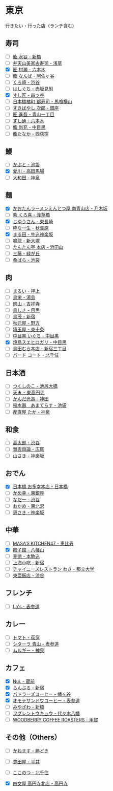 # 東京

行きたい・行った店（ランチ含む）

## 寿司

- [ ] [鮨 水谷 - 新橋](http://tabelog.com/tokyo/A1301/A130103/13016524/)
- [ ] [弁天山美家古寿司 - 浅草](http://tabelog.com/tokyo/A1311/A131102/13003694/)
- [x] [匠 村瀬 - 六本木](http://tabelog.com/tokyo/A1307/A130701/13174475/)
- [ ] [鮨 なんば - 阿佐ヶ谷](http://tabelog.com/tokyo/A1319/A131905/13127515/")
- [ ] [くろ崎 - 渋谷](http://tabelog.com/tokyo/A1303/A130301/13178821/)
- [ ] [はしぐち - 赤坂見附](http://tabelog.com/tokyo/A1308/A130801/13134517/)
- [x] [すし匠 - 四ツ谷](http://tabelog.com/tokyo/A1309/A130902/13000852/)
- [ ] [日本橋橘町 都寿司 - 馬喰横山](http://tabelog.com/tokyo/A1302/A130204/13018162/)
- [ ] [すきばやし 次郎 - 銀座](http://tabelog.com/tokyo/A1301/A130101/13002260/)
- [ ] [匠 進吾 - 青山一丁目](http://tabelog.com/tokyo/A1306/A130603/13155925/)
- [ ] [すし通 - 六本木](http://tabelog.com/tokyo/A1307/A130701/13061640/)
- [ ] [鮨 尚充 - 中目黒](http://tabelog.com/tokyo/A1317/A131701/13128483/)
- [ ] [鮨たなか - 西荻窪](http://tabelog.com/tokyo/A1319/A131907/13000723/)

## 鰻

- [ ] [かぶと - 池袋](http://tabelog.com/tokyo/A1305/A130501/13016660/)
- [x] [愛川 - 高田馬場](http://tabelog.com/tokyo/A1305/A130503/13029734/)
- [ ] [大和田 - 神泉](http://tabelog.com/tokyo/A1303/A130301/13007246/)

## 麺

- [x] [かおたんラーメンえんとつ屋 南青山店 - 乃木坂](http://tabelog.com/tokyo/A1307/A130701/13001896/)
- [ ] [紫 くろ喜 - 浅草橋](http://tabelog.com/tokyo/A1310/A131001/13148112/)
- [x] [じゆうさん - 東長崎](http://tabelog.com/tokyo/A1321/A132101/13025978/)
- [ ] [粋な一生 - 秋葉原](http://tabelog.com/tokyo/A1310/A131001/13021102/)
- [x] [まる田 - 牛込神楽坂](http://tabelog.com/tokyo/A1309/A130905/13160403/)
- [ ] [鳴龍 - 新大塚](http://tabelog.com/tokyo/A1323/A132302/13141302/)
- [ ] [たんたん亭 本店 - 浜田山](http://tabelog.com/tokyo/A1318/A131805/13000705/)
- [ ] [三藤 - 緑が丘](http://tabelog.com/tokyo/A1317/A131711/13168430/)
- [ ] [桑ばら - 池袋](http://tabelog.com/tokyo/A1305/A130501/13022925/)

## 肉

- [ ] [まるい - 押上](http://tabelog.com/tokyo/A1312/A131203/13002960/)
- [ ] [鳥栄 - 湯島](http://tabelog.com/tokyo/A1311/A131101/13003595/)
- [ ] [肉山 - 吉祥寺](http://tabelog.com/tokyo/A1320/A132001/13155313/)
- [ ] [鳥しき - 目黒](http://tabelog.com/tokyo/A1316/A131601/13041029/)
- [ ] [鳥茂 - 新宿](http://tabelog.com/tokyo/A1304/A130401/13001067/)
- [ ] [秋元屋 - 野方](http://tabelog.com/tokyo/A1321/A132104/13006667/)
- [ ] [埼玉屋 - 東十条](http://tabelog.com/tokyo/A1323/A132304/13003792/)
- [ ] [中目黒 いぐち - 中目黒](http://tabelog.com/tokyo/A1317/A131701/13144198/)
- [x] [焼鳥スエヒロガリ - 中目黒](http://tabelog.com/tokyo/A1317/A131701/13180172/)
- [ ] [鳥田むら本店 - 新宿三丁目](http://tabelog.com/tokyo/A1304/A130401/13000965/)
- [ ] [バード コート - 北千住](http://tabelog.com/tokyo/A1324/A132402/13003769/)

## 日本酒
- [ ] [つくしのこ - 池尻大橋](http://tabelog.com/tokyo/A1317/A131705/13019231/)
- [ ] [天★ - 東高円寺](http://tabelog.com/tokyo/A1319/A131904/13043236/)
- [ ] [かんだ光壽 - 神田](http://tabelog.com/tokyo/A1310/A131002/13011272/)
- [ ] [稲水器　あまてらす - 池袋](http://tabelog.com/tokyo/A1305/A130501/13131190/)
- [ ] [産直屋 たか - 神泉](http://tabelog.com/tokyo/A1303/A130301/13008327/)

## 和食
- [ ] [高太郎 - 渋谷](http://tabelog.com/tokyo/A1303/A130301/13123997/)
- [ ] [賛否両論 - 広尾](http://tabelog.com/tokyo/A1307/A130703/13001542/)
- [ ] [山さき - 神楽坂](http://tabelog.com/tokyo/A1309/A130905/13000458/)

## おでん
- [x] [日本橋 お多幸本店 - 日本橋](http://tabelog.com/tokyo/A1302/A130202/13000323/)
- [ ] [かめ幸 - 東銀座](http://tabelog.com/tokyo/A1301/A130101/13002319/)
- [ ] [なだ一 - 渋谷](http://tabelog.com/tokyo/A1303/A130301/13108625/)
- [ ] [おかめ - 東北沢](http://tabelog.com/tokyo/A1318/A131811/13001829/)
- [ ] [恵さき - 神楽坂](http://tabelog.com/tokyo/A1309/A130905/13055543/)

## 中華
- [ ] [MASA&rsquo;S KITCHEN47 - 恵比寿](http://tabelog.com/tokyo/A1303/A130302/13054526/)
- [x] [餃子館 - 八幡山](http://tabelog.com/tokyo/A1318/A131809/13108385/)
- [ ] [兆徳 - 本駒込](http://tabelog.com/tokyo/A1323/A132301/13051394/)
- [ ] [上海小吃 - 新宿](http://tabelog.com/tokyo/A1304/A130401/13000235/)
- [ ] [チャイニーズレストラン わさ - 都立大学](http://tabelog.com/tokyo/A1317/A131702/13091042/)
- [ ] [東亜飯店 - 渋谷](http://tabelog.com/tokyo/A1303/A130301/13050855/)

## フレンチ
- [ ] [La's - 表参道](http://tabelog.com/tokyo/A1306/A130602/13137097/)

## カレー
- [ ] [トマト - 荻窪](http://tabelog.com/tokyo/A1319/A131906/13001113/)
- [ ] [シターラ 青山 - 表参道](http://tabelog.com/tokyo/A1306/A130602/13009705/)
- [ ] [ムルギー - 神泉](http://tabelog.com/tokyo/A1303/A130301/13001732/)

## カフェ
- [x] [Nui. - 蔵前](http://tabelog.com/tokyo/A1311/A131103/13146889/)
- [x] [らんぶる - 新宿](http://tabelog.com/tokyo/A1304/A130401/13000865/)
- [x] [パドラーズコーヒー - 幡ヶ谷](http://tabelog.com/tokyo/A1318/A131807/13181016/)
- [x] [オモテサンドウコーヒー - 表参道](http://tabelog.com/tokyo/A1306/A130602/13122140/)
- [ ] [みやざわ - 新橋](http://tabelog.com/tokyo/A1301/A130103/13024142/)
- [ ] [フグレントウキョウ - 代々木八幡](http://tabelog.com/tokyo/A1318/A131810/13141002/)
- [ ] [WOODBERRY COFFEE ROASTERS - 用賀](http://tabelog.com/tokyo/A1317/A131707/13142745/)

## その他（Others）
- [ ] [かねます - 勝どき](http://tabelog.com/tokyo/A1313/A131302/13002243/)
- [ ] [豊田屋 - 平井](http://tabelog.com/tokyo/A1312/A131202/13084796/)
- [ ] [ここのつ - 北千住](http://tabelog.com/tokyo/A1324/A132402/13158606/)
- [x] [四文屋 高円寺北店 - 高円寺](http://tabelog.com/tokyo/A1319/A131904/13057445/)
 
